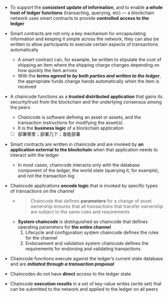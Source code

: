 - To support the **consistent update of information**, and to enable **a whole host of ledger functions** (transacting, querying, etc) — a blockchain network uses smart contracts to provide **controlled access to the ledger**
- Smart contracts are not only a key mechanism for encapsulating information and keeping it simple across the network, they can also be written to allow participants to execute certain aspects of transactions automatically
    - A smart contract can, for example, be written to stipulate the cost of shipping an item where the shipping charge changes depending on how quickly the item arrives
    -  With the ***terms agreed to by both parties and written to the ledger***, the appropriate funds change hands automatically when the item is received
- A chaincode functions as a **trusted distributed application** that gains its security/trust from the blockchain and the underlying consensus among the peers
    - Chaincode is software defining an asset or assets, and the transaction instructions for modifying the asset(s)
    - It is the **business logic** of a blockchain application
    - [ ] 部署哪里；部署几个；谁能部署

- Smart contracts are written in chaincode and are invoked by **an application external to the blockchain** when that application needs to interact with the ledger
    - In most cases, chaincode interacts only with the database component of the ledger, the world state (querying it, for example), and not the transaction log
- Chaincode applications **encode logic** that is invoked by specific types of transactions on the channel
    - > Chaincode that defines **parameters** for a change of asset ownership ensures that all transactions that transfer ownership are subject to the same rules and requirements
    - **System chaincode** is distinguished as chaincode that defines operating parameters for **the entire channel**
        1. Lifecycle and configuration system chaincode defines the rules for the channel
        2. Endorsement and validation system chaincode defines the requirements for endorsing and validating transactions

- Chaincode functions execute against the ledger’s current state database and are ***initiated through a transaction proposal***
- Chaincodes do not have **direct** access to the ledger state
- Chaincode **execution results** in a set of key-value writes (write set) that can be submitted to the network and applied to the ledger on all peers